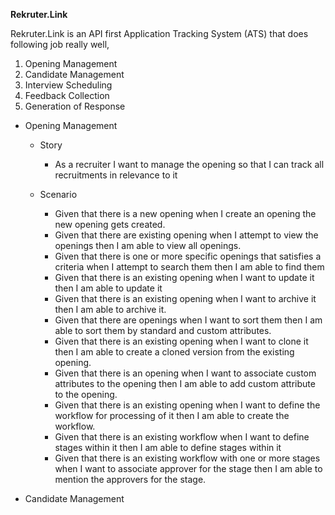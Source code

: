 **Rekruter.Link**

Rekruter.Link is an API first Application Tracking System (ATS) that does following job really well,

1. Opening Management
2. Candidate Management
3. Interview Scheduling
4. Feedback Collection
5. Generation of Response

- Opening Management

  - Story
    - As a recruiter I want to manage the opening so that I can track all recruitments in relevance to it

  - Scenario
    - Given that there is a new opening when I create an opening the new opening gets created.
    - Given that there are existing opening when I attempt to view the openings then I am able to view all openings.
    - Given that there is one or more specific openings that satisfies a criteria when I attempt to search them then I am able to find them
    - Given that there is an existing opening when I want to update it then I am able to update it
    - Given that there is an existing opening when I want to archive it then I am able to archive it.
    - Given that there are openings when I want to sort them then I am able to sort them by standard and custom attributes.
    - Given that there is an existing opening when I want to clone it then I am able to create a cloned version from the existing opening.
    - Given that there is an opening when I want to associate custom attributes to the opening then I am able to add custom attribute to the opening.
    - Given that there is an existing opening when I want to define the workflow for processing of it then I am able to create the workflow.
    - Given that there is an existing workflow when I want to define stages within it then I am able to define stages within it
    - Given that there is an existing workflow with one or more stages when I want to associate approver for the stage then I am able to mention the approvers for the stage.

- Candidate Management




